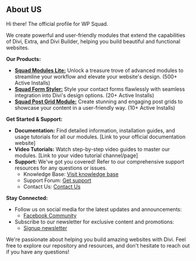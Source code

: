 ## About US

Hi there! The official profile for WP Squad. 

We create powerful and user-friendly modules that extend the capabilities of Divi, Extra, and Divi Builder, helping you build beautiful and functional websites.

**Our Products:**

* [**Squad Modules Lite:**](https://wordpress.org/plugins/squad-modules-for-divi/) Unlock a treasure trove of advanced modules to streamline your workflow and elevate your website's design. (500+ Active Installs)
* [**Squad Form Styler:**](https://wordpress.org/plugins/form-styler-for-divi/) Style your contact forms flawlessly with seamless integration into Divi's design options. (20+ Active Installs)
* [**Squad Post Grid Module:**](https://wordpress.org/plugins/post-grid-module-for-divi/) Create stunning and engaging post grids to showcase your content in a user-friendly way. (10+ Active Installs)

**Get Started & Support:**

* **Documentation:** Find detailed information, installation guides, and usage tutorials for all our modules. [Link to your official documentation website]
* **Video Tutorials:** Watch step-by-step video guides to master our modules. [Link to your video tutorial channel/page]
* **Support:** We've got you covered! Refer to our comprehensive support resources for any questions or issues.
    * Knowledge Base: [Visit knowledge base](https://squadmodules/support)
    * Support Forum: [Get support](https://squadmodules/support)
    * Contact Us: [Contact Us](https://squadmodules/support)

**Stay Connected:**

* Follow us on social media for the latest updates and announcements:
    * [Facebook Community](https://www.facebook.com/groups/squadmodules/)
* Subscribe to our newsletter for exclusive content and promotions:
    * [Signup newsletter](https://squadmodules/support)

We're passionate about helping you build amazing websites with Divi. Feel free to explore our repository and resources, and don't hesitate to reach out if you have any questions!
